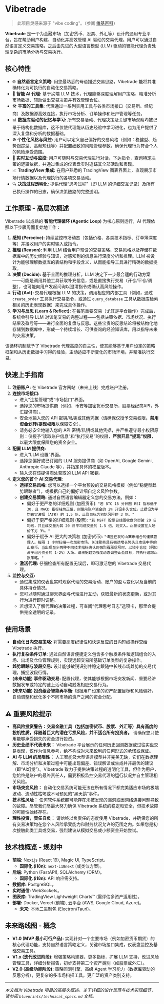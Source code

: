 # Vibetrade

> 此项目灵感来源于 "vibe coding"。（参阅 [维基百科](https://zh.wikipedia.org/wiki/Vibe_coding)）

**Vibetrade** 是一个为金融市场（加密货币、股票、外汇等）设计的通用专业平台，旨在帮助用户构建、自动化并高效管理 AI 驱动的交易代理。用户可以通过自然语言定义交易策略，之后由先进的大型语言模型 (LLM) 驱动的智能代理负责处理复杂的市场分析与交易执行。

## 核心特性

*   🌐 **自然语言定义策略:** 用您最熟悉的母语描述交易思路，Vibetrade 能将其准确转化为可执行的自动化交易策略。
*   🤖 **智能 AI 代理:** 基于尖端 LLM 技术，代理能够深度理解用户策略、精准分析市场数据、辅助做出交易决策并有效管理仓位。
*   🛠️ **丰富的工具集:** 代理通过一系列实用工具与各类市场接口（交易所、经纪商）及数据源高效连接，执行市场分析、订单操作和账户管理等任务。
*   📊 **数据库驱动的记忆与学习:** 所有交易活动、代理决策及关键市场观察均被记录于结构化数据库，这不仅使代理能从历史经验中学习进化，也为用户提供了深入复盘和分析的数据基础。
*   ⚙️ **个性化风格与风控:** 用户可以定义自己偏好的交易风格（例如：稳健型、趋势跟踪型、高频短线等）并配置细致的风险管理参数，确保代理行为符合个人的风险承受范围。
*   💬 **实时互动与监控:** 用户可随时与交易代理进行对话，下达指令，查询特定决策的逻辑依据，并通过集成的仪表盘实时追踪其全部活动和表现。
*   📈 **TradingView 集成:** 在用户熟悉的 TradingView 图表界面上，直观展示市场行情数据以及代理执行的各项交易活动。
*   🔍 **决策过程透明化:** 提供代理“思考过程”（即 LLM 的详细交互记录）及所有已执行操作的日志，确保决策链路的完整透明。

## 工作原理 - 高层次概述

Vibetrade 以成熟的 **智能代理循环 (Agentic Loop)** 为核心原则运行，AI 代理依照以下步骤周而复始地工作：

1.  **感知 (Perceive):** 持续监控市场动态（包括价格、各类技术指标、订单簿深度等）并接收用户的实时输入或指令。
2.  **推理 (Reason):** 利用 LLM 结合用户预设的交易策略、交易风格以及存储在数据库中的历史经验与知识，对感知到的信息进行深度分析和推理。LLM 被设计为能够理解数据库的表结构和字段含义，从而能指导工具进行精确的数据提取。
3.  **决策 (Decide):** 基于全面的推理分析，LLM 决定下一步最合适的行动方案——可能是调用其他工具获取补充信息，或是直接执行交易（开仓/平仓/调整），也可能向用户发起问询以澄清指令或确认高风险操作。
4.  **行动 (Act):** 交易代理根据 LLM 的决策，调用相应的内部工具（例如，通过 `create_order` 工具执行交易指令，或通过 `query_database` 工具从数据库检索相关的历史表现数据）来完成具体操作。
5.  **学习与反思 (Learn & Reflect):** 在每笔重要交易（尤其是平仓操作）完成后，系统会引导 LLM 对该笔交易的完整过程——包括决策依据、市场状况、执行结果及盈亏等——进行全面的复盘与反思。这些宝贵的反思结论将被结构化地存储到数据库中，形成一个持续增长、可供查询的经验知识库，用以指导未来的交易决策。

该循环机制赋予了 Vibetrade 代理高度的自主性，使其能够基于用户设定的策略框架和从历史数据中习得的经验，主动适应不断变化的市场环境，并精准执行交易。

## 快速上手指南

1.  **注册账户:** 在 Vibetrade 官方网站（未来上线）完成账户注册。
2.  **连接市场接口:**
    *   进入“连接管理”或“市场接口”界面。
    *   选择您的市场提供商（例如，币安等加密货币交易所，股票经纪商API，外汇提供商）。
    *   安全地输入您的 API 密钥/私钥或其他凭据（请确保仅授予交易权限，**禁用资金划转/提现权限**以保障安全）。
    *   请务必安全地输入您的 API 密钥/私钥或其他凭据，并严格遵守最小权限原则：仅授予“读取账户信息”和“执行交易”的权限，**严禁开启“提现”权限**，以最大限度保障您的资金安全。
3.  **配置 LLM 提供商:**
    *   进入“LLM 设置”界面。
    *   选择您偏好或已订阅的 LLM 服务提供商（如 OpenAI, Google Gemini, Anthropic Claude 等），并指定具体的模型版本。
    *   输入您在该提供商处获取的 LLM API 密钥。
4.  **定义您的首个 AI 交易代理:**
    *   **选择交易风格:** 您可以选择一个平台预设的交易风格模板（例如“稳健型趋势跟踪者”），或根据自己的偏好详细自定义风险参数。
    *   **创建交易策略:** 通过自然语言编辑器定义您的交易方法。例如：
        *   偏好于更严格的详细规则 (加密货币): `"若 BTC 15 分钟图 RSI 指标低于 30，且 MACD 指标柱为正值，则使用账户资金的 2% 开设多头仓位。止损设为平均真实波幅 (ATR) 的 1.5 倍，止盈目标为初始风险的 3 倍。"`
        *   偏好于更严格的详细规则 (股票): `"若 MSFT 股票日线图收盘价突破 20 日均线，并且成交量为其 20 日平均成交量的 1.5 倍，则买入。止损设置在入场价下方 3%。"`
        *   偏好于赋予 AI 更大的决策权 (加密货币): `"请担任我的山寨币组合的谨慎管理人。每隔 1 小时扫描一次加密市场，关注那些具有强劲增长势头且市值中等的山寨币。当出现至少两种不同技术指标确认的强烈看涨信号时，以较小仓位（例如占子组合资金的 1-2%）入场。请根据趋势强度动态调整止盈目标，并执行追踪止损策略。"`
    *   **激活代理:** 仔细检查所有配置无误后，即可激活您的 Vibetrade 交易代理。
5.  **监控与交互:**
    *   通过集成的仪表盘实时观察代理的交易活动、账户的盈亏变化以及当前的具体持仓情况。
    *   您可以随时通过聊天界面与代理进行互动，获取最新的状态更新，或对其行为进行即时调整。
    *   若想深入了解代理的决策过程，可查阅“代理思考日志”选项卡，那里会提供完全透明的记录。

## 使用场景

*   **自动化日内交易策略:** 将需要高度纪律性和快速反应的日内短线操作交给 Vibetrade 执行。
*   **执行复杂条件订单:** 通过自然语言便捷定义包含多个触发条件和逻辑组合的入场、出场及仓位管理规则，实现远超交易所基础订单类型的复杂操作。
*   **趋势跟踪与波段交易:** 设计能够敏锐识别并稳定跟随中长线市场趋势的交易代理，捕捉波段行情。
*   **(未来功能) 事件驱动交易:** 配置代理，使其能够根据市场突发新闻、重要经济数据发布或特定的链上活动自动触发相应交易行为。
*   **(未来功能) 投资组合智能再平衡:** 根据用户设定的资产配置目标和风险偏好，自动调整和优化多个不同市场的资产之间的资金分配。

## ⚠️ 重要风险提示

*   **高风险投资警告：交易金融工具（包括加密货币、股票、外汇等）具有高度的投机性质，伴随着巨大的潜在亏损风险，并不适合所有投资者。** 请确保您只使用能够承受损失的资金进行投资。
*   **历史业绩不代表未来：** Vibetrade 平台展示的任何历史回测数据或过往实盘交易表现，仅作为信息参考，绝不构成对未来盈利的任何形式的承诺或保证。
*   **AI 与 LLM 的局限性：** 人工智能及大型语言模型并非完美无缺，它们在数据理解、市场分析和决策过程中可能出现偏差、错误解读或生成并非最优的建议（即“AI幻觉”）。Vibetrade 致力于提供决策过程的透明化工具，但作为用户，您始终是账户的最终责任人，需要积极监控交易代理的运行状况并自主管理相关风险。
*   **市场突变风险：** 自动化交易系统可能无法在所有情况下都完美适应市场的极端波动、流动性枯竭或不可预见的“黑天鹅”事件。
*   **技术性风险：** 任何软件系统都可能存在未被发现的漏洞或因网络连接问题导致的故障。尽管我们尽最大努力确保 Vibetrade 系统的稳定和安全，但技术故障的可能性始终存在。
*   **理性投资，责任自负：** 请始终以负责任的态度使用 Vibetrade，并确保您的所有交易决策均在您个人风险承受能力和财务状况允许的范围之内。如果您是初次接触此类工具或交易，强烈建议从模拟交易或小额资金开始尝试。

## 技术栈概览 - 规划中

*   **前端:** Next.js (React 19), Magic UI, TypeScript。
    *   **国际化 (i18n):** `next-i18next` (或类似方案)。
*   **后端:** Python (FastAPI), SQLAlchemy (ORM)。
    *   **国际化 (i18n):** API 响应需支持。
*   **数据库:** PostgreSQL。
*   **实时通信:** WebSockets。
*   **图表库:** TradingView Lightweight Charts™ (需评估多资产适用性)。
*   **部署:** Docker, Vercel (前端), 云平台 (AWS, Google Cloud, Azure)。
    *   **未来:** 本地二进制包 (Electron/Tauri)。

## 未来路线图 - 概念

*   **V1.0 (MVP 最小可行产品):** 实现针对一个主要市场（例如加密货币期货）的核心代理功能，支持自然语言策略定义，关键市场接口集成，仪表盘监控及基础交易工具。
*   **V1.x (迭代改进阶段):** 增强策略构建器，更多指标，扩展 LLM 支持，改进风险管理工具，详细分析报告，初步支持第二个资产类别（如股票或外汇）。
*   **V2.0 (高级功能阶段):** 策略回测引擎，高级 Agent 学习能力（数据库驱动的反思分析），更复杂的多市场扫描工具，更广泛的资产类别支持。

---

*本文档为 Vibetrade 项目的高层次概述。关于详细的设计规范与技术实现细节，请参阅 `blueprints/technical_specs.md` 文档。*